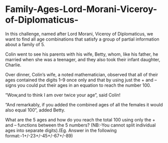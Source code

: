 # Family-Ages-Lord-Morani-Viceroy-of-Diplomaticus-
In this challenge, named after Lord Morani, Viceroy of Diplomaticus, we want to find all age combinations that satisfy a group of partial information about a family of 5.

Colin went to see his parents with his wife, Betty, whom, like his father, he married when she was a teenager, and they also took their infant daughter, Charlie. 

Over dinner, Colin’s wife, a noted mathematician, observed that all of their ages contained the digits 1–9 once only and that by using just the + and – signs you could put their ages in an equation to reach the number 100.

“Wow,and to think I am over twice your age”, said Colin!

“And remarkably, if you added the combined ages of all the females it would also equal 100”, added Betty.

What are the 5 ages and how do you reach the total 100 using only the + and – functions between the 5 numbers? (NB:-You cannot split individual ages into separate digits).(Eg. Answer in the following format:-1+/-23+/-45+/-67+/-89)
